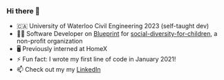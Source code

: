### Hi there 👋

<!--
**brandonwong368/brandonwong368** is a ✨ _special_ ✨ repository because its `README.md` (this file) appears on your GitHub profile.

Here are some ideas to get you started:

- 🔭 I’m currently working on ...
- 🌱 I’m currently learning ...
- 👯 I’m looking to collaborate on ...
- 🤔 I’m looking for help with ...
- 💬 Ask me about ...
- 📫 How to reach me: ...
- 😄 Pronouns: ...
- ⚡ Fun fact: ...
-->
* 🇨🇦 University of Waterloo Civil Engineering 2023 (self-taught dev)
* 👨‍💻 Software Developer on [Blueprint](https://uwblueprint.org/) for [social-diversity-for-children](https://github.com/uwblueprint/social-diversity-for-children), a non-profit organization
* 🖥 Previously interned at HomeX
* ⚡ Fun fact: I wrote my first line of code in January 2021!
* 📫 Check out my my [LinkedIn](https://www.linkedin.com/in/bwong368/)
